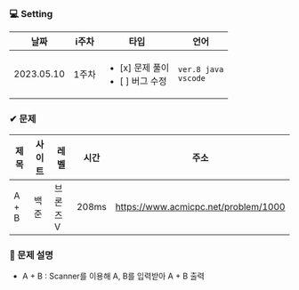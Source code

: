 ### 💻 Setting
 | 날짜 | i주차 | 타입 | 언어 |
 | ------ | ------ | ------- | ------- |
 | 2023.05.10 | 1주차 | <ul><li>[x] 문제 풀이</li><li>[ ] 버그 수정</li></ul> | `ver.8 java` <br> `vscode` |
 
### ✔ 문제
 | 제목 | 사이트 | 레벨 | 시간 | 주소 |
 | ------ | ------- | ----- | ----- | ---------------- |
 | A + B | 백준 | 브론즈 V | 208ms | https://www.acmicpc.net/problem/1000 |
 
### 📃 문제 설명
 - A + B : Scanner를 이용해 A, B를 입력받아 A + B 출력
